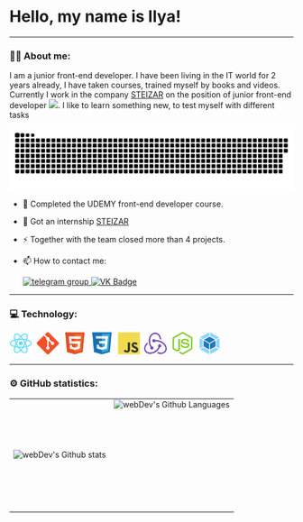 
# Hello, my name is Ilya!

---

### :man_technologist: About me:

I am a junior front-end developer. I have been living in the IT world for 2 years already, I have taken courses, trained myself by books and videos. Currently I work in the company <a href="https://steizar.com/">STEIZAR</a> on the position of junior front-end developer <img src="https://media.giphy.com/media/WUlplcMpOCEmTGBtBW/giphy.gif" width="40px">. I like to learn something new, to test myself with different tasks

<p align="center">
 <img width="600" src="assets/github-snake.svg" alt="snake"/>
</p>

- :telescope: Completed the UDEMY front-end developer course.

- :seedling: Got an internship <a href="https://steizar.com/">STEIZAR</a> 

- :zap: Together with the team closed more than 4 projects.

- :mailbox: How to contact me: 
  <div id="badges">
    <a href="https://t.me/ilMagor" target="_blank">
      <img src="https://cdn-icons-png.flaticon.com/512/2111/2111646.png" width="40" height="40" alt="telegram group" />
    </a>
    <a href="https://vk.com/lk0022" target="_blank">
      <img src="https://cdn-icons-png.flaticon.com/512/145/145813.png" width="40" height="40" alt="VK Badge"/>
    </a>
  </div>
---

### 💻 Technology:

<div>
  <img src="https://github.com/devicons/devicon/blob/master/icons/react/react-original.svg" title="reactjs" alt="reactjs" width="40" height="40"/>&nbsp
  <img src="https://github.com/devicons/devicon/blob/master/icons/git/git-original.svg" title="git" alt="git" width="40" height="40"/>&nbsp
  <img src="https://github.com/devicons/devicon/blob/master/icons/html5/html5-original.svg" title="html5" alt="html5" width="40" height="40"/>&nbsp
  <img src="https://github.com/devicons/devicon/blob/master/icons/css3/css3-original.svg" title="css" alt="css" width="40" height="40"/>&nbsp
  <img src="https://github.com/devicons/devicon/blob/master/icons/javascript/javascript-original.svg" title="javascript" alt="javascript" width="40" height="40"/>&nbsp
  <img src="https://github.com/devicons/devicon/blob/master/icons/redux/redux-original.svg" title="Redux" alt="Redux " width="40" height="40"/>&nbsp;
  <img src="https://github.com/devicons/devicon/blob/master/icons/nodejs/nodejs-original.svg" title="nodejs" alt="nodejs" width="40" height="40"/>&nbsp
  <img src="https://github.com/devicons/devicon/blob/master/icons/webpack/webpack-original.svg" title="webpack" alt="webpack" width="40" height="40"/>&nbsp;
</div>

---

### ⚙️ GitHub statistics:

<table>
  <tr>
    <td>
      <img align="left" src="http://github-readme-streak-stats.herokuapp.com?user=000Ilya000&theme=dark&background=000000" alt="webDev's Github stats" />
    </td>
    <td>
      <img height="195px" align="right" alt="webDev's Github Languages" src="https://github-readme-stats-sigma-five.vercel.app/api/top-langs/?username=000Ilya000&layout=compact&theme=vision-friendly-dark" />
    </td>
  </tr>
</table>
